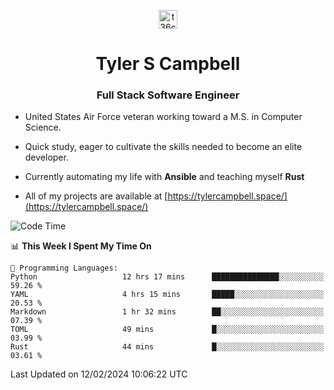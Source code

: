 <p align="center">
<a href="https://www.linkedin.com/in/t36campbell" target="blank"><img align="center" src="https://ik.imagekit.io/t36campbell/Portfolio/linkedin.png.original_m8bbGgPh6.png" alt="t36campbell" height="30" width="30" /></a>
</p>
<h1 align="center">Tyler S Campbell</h1>
<h3 align="center">Full Stack Software Engineer</h3>

* United States Air Force veteran working toward a M.S. in Computer Science.

* Quick study, eager to cultivate the skills needed to become an elite developer.

* Currently automating my life with **Ansible** and teaching myself **Rust**

* All of my projects are available at [https://tylercampbell.space/](https://tylercampbell.space/)

<!--START_SECTION:waka-->
![Code Time](http://img.shields.io/badge/Code%20Time-3%2C186%20hrs%2027%20mins-blue)

📊 **This Week I Spent My Time On** 

```text
💬 Programming Languages: 
Python                   12 hrs 17 mins      ███████████████░░░░░░░░░░   59.26 % 
YAML                     4 hrs 15 mins       █████░░░░░░░░░░░░░░░░░░░░   20.53 % 
Markdown                 1 hr 32 mins        ██░░░░░░░░░░░░░░░░░░░░░░░   07.39 % 
TOML                     49 mins             █░░░░░░░░░░░░░░░░░░░░░░░░   03.99 % 
Rust                     44 mins             █░░░░░░░░░░░░░░░░░░░░░░░░   03.61 % 
```


 Last Updated on 12/02/2024 10:06:22 UTC
<!--END_SECTION:waka-->
